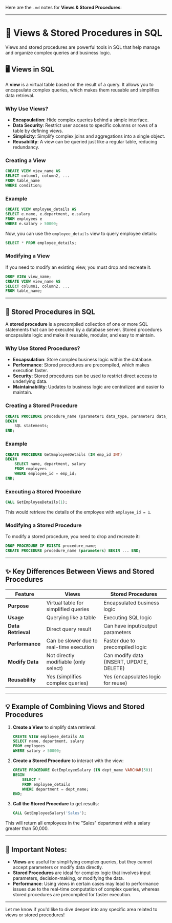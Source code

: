 Here are the `.md` notes for **Views & Stored Procedures**:

---

# 🔄 Views & Stored Procedures in SQL

Views and stored procedures are powerful tools in SQL that help manage and organize complex queries and business logic.

## 🖥️ Views in SQL

A **view** is a virtual table based on the result of a query. It allows you to encapsulate complex queries, which makes them reusable and simplifies data retrieval.

### Why Use Views?

* **Encapsulation**: Hide complex queries behind a simple interface.
* **Data Security**: Restrict user access to specific columns or rows of a table by defining views.
* **Simplicity**: Simplify complex joins and aggregations into a single object.
* **Reusability**: A view can be queried just like a regular table, reducing redundancy.

### Creating a View

```sql
CREATE VIEW view_name AS
SELECT column1, column2, ...
FROM table_name
WHERE condition;
```

### Example

```sql
CREATE VIEW employee_details AS
SELECT e.name, e.department, e.salary
FROM employees e
WHERE e.salary > 50000;
```

Now, you can use the `employee_details` view to query employee details:

```sql
SELECT * FROM employee_details;
```

### Modifying a View

If you need to modify an existing view, you must drop and recreate it.

```sql
DROP VIEW view_name;
CREATE VIEW view_name AS
SELECT column1, column2, ...
FROM table_name;
```

---

## 📝 Stored Procedures in SQL

A **stored procedure** is a precompiled collection of one or more SQL statements that can be executed by a database server. Stored procedures encapsulate logic and make it reusable, modular, and easy to maintain.

### Why Use Stored Procedures?

* **Encapsulation**: Store complex business logic within the database.
* **Performance**: Stored procedures are precompiled, which makes execution faster.
* **Security**: Stored procedures can be used to restrict direct access to underlying data.
* **Maintainability**: Updates to business logic are centralized and easier to maintain.

### Creating a Stored Procedure

```sql
CREATE PROCEDURE procedure_name (parameter1 data_type, parameter2 data_type)
BEGIN
    SQL statements;
END;
```

### Example

```sql
CREATE PROCEDURE GetEmployeeDetails (IN emp_id INT)
BEGIN
    SELECT name, department, salary
    FROM employees
    WHERE employee_id = emp_id;
END;
```

### Executing a Stored Procedure

```sql
CALL GetEmployeeDetails(1);
```

This would retrieve the details of the employee with `employee_id = 1`.

### Modifying a Stored Procedure

To modify a stored procedure, you need to drop and recreate it:

```sql
DROP PROCEDURE IF EXISTS procedure_name;
CREATE PROCEDURE procedure_name (parameters) BEGIN ... END;
```

---

## ✨ Key Differences Between Views and Stored Procedures

| Feature            | Views                                    | Stored Procedures                        |
| ------------------ | ---------------------------------------- | ---------------------------------------- |
| **Purpose**        | Virtual table for simplified queries     | Encapsulated business logic              |
| **Usage**          | Querying like a table                    | Executing SQL logic                      |
| **Data Retrieval** | Direct query result                      | Can have input/output parameters         |
| **Performance**    | Can be slower due to real-time execution | Faster due to precompiled logic          |
| **Modify Data**    | Not directly modifiable (only select)    | Can modify data (INSERT, UPDATE, DELETE) |
| **Reusability**    | Yes (simplifies complex queries)         | Yes (encapsulates logic for reuse)       |

---

## 💡 Example of Combining Views and Stored Procedures

1. **Create a View** to simplify data retrieval:

   ```sql
   CREATE VIEW employee_details AS
   SELECT name, department, salary
   FROM employees
   WHERE salary > 50000;
   ```

2. **Create a Stored Procedure** to interact with the view:

   ```sql
   CREATE PROCEDURE GetEmployeeSalary (IN dept_name VARCHAR(50))
   BEGIN
       SELECT * 
       FROM employee_details
       WHERE department = dept_name;
   END;
   ```

3. **Call the Stored Procedure** to get results:

   ```sql
   CALL GetEmployeeSalary('Sales');
   ```

This will return all employees in the "Sales" department with a salary greater than 50,000.

---

## 🚨 Important Notes:

* **Views** are useful for simplifying complex queries, but they cannot accept parameters or modify data directly.
* **Stored Procedures** are ideal for complex logic that involves input parameters, decision-making, or modifying the data.
* **Performance**: Using views in certain cases may lead to performance issues due to the real-time computation of complex queries, whereas stored procedures are precompiled for faster execution.

---

Let me know if you'd like to dive deeper into any specific area related to views or stored procedures!

